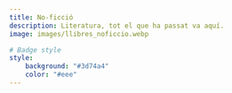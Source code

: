 ```yaml
---
title: No-ficció
description: Literatura, tot el que ha passat va aquí.
image: images/llibres_noficcio.webp

# Badge style
style:
    background: "#3d74a4"
    color: "#eee"
---
```

